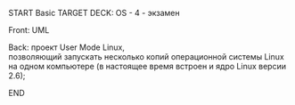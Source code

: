 START
Basic
TARGET DECK: OS - 4 - экзамен

Front: UML  


Back: проект User Mode Linux, позволяющий запускать несколько копий операционной системы Linux на одном компьютере (в настоящее время встроен и ядро Linux версии 2.6);
<!--ID: 1663427618414-->
END 